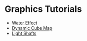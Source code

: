 # Graphics Tutorials

* [Water Effect](water-effect.md)
* [Dynamic Cube Map](dynamic-cube-map.md)
* [Light Shafts](light-shafts.md)
